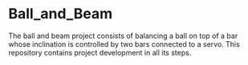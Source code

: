 # Ball_and_Beam
The ball and beam project consists of balancing a ball on top of a bar whose inclination is controlled by two bars connected to a servo. This repository contains project development in all its steps.
